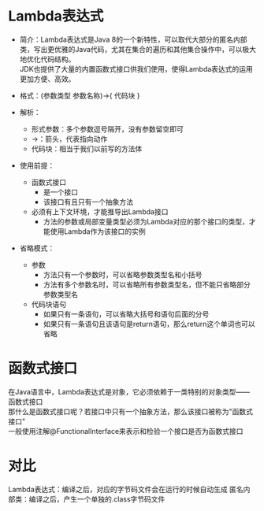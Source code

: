 # Lambda表达式
* 简介：Lambda表达式是Java 8的一个新特性，可以取代大部分的匿名内部类，写出更优雅的Java代码，尤其在集合的遍历和其他集合操作中，可以极大地优化代码结构。  
       JDK也提供了大量的内置函数式接口供我们使用，使得Lambda表达式的运用更加方便、高效。
* 格式：(参数类型 参数名称)->{ 代码块 }
* 解析：
    * 形式参数：多个参数逗号隔开，没有参数留空即可
    * ->：箭头，代表指向动作
    * 代码块：相当于我们以前写的方法体
* 使用前提：
    * 函数式接口
        * 是一个接口
        * 该接口有且只有一个抽象方法
    * 必须有上下文环境，才能推导出Lambda接口
        * 方法的参数或局部变量类型必须为Lambda对应的那个接口的类型，才能使用Lambda作为该接口的实例
        
* 省略模式：
    * 参数
        * 方法只有一个参数时，可以省略参数类型名和小括号
        * 方法有多个参数名时，可以省略所有参数类型名，但不能只省略部分参数类型名
    * 代码块语句
        * 如果只有一条语句，可以省略大括号和语句后面的分号
        * 如果只有一条语句且该语句是return语句，那么return这个单词也可以省略
    
# 函数式接口
在Java语言中，Lambda表达式是对象，它必须依赖于一类特别的对象类型——函数式接口  
那什么是函数式接口呢？若接口中只有一个抽象方法，那么该接口被称为"函数式接口"  
一般使用注解@FunctionalInterface来表示和检验一个接口是否为函数式接口

# 对比
Lambda表达式：编译之后，对应的字节码文件会在运行的时候自动生成
匿名内部类：编译之后，产生一个单独的.class字节码文件